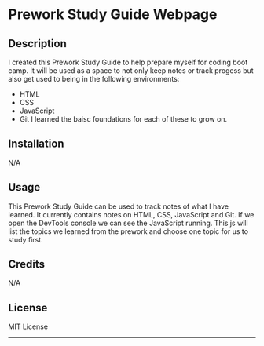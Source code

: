 # Prework Study Guide Webpage

## Description

I created this Prework Study Guide to help prepare myself for coding boot camp. It will be used as a space to not only keep notes or track progess but also get used to being in the following environments:
- HTML
- CSS
- JavaScript
- Git
I learned the baisc foundations for each of these to grow on. 


## Installation

N/A

## Usage

This Prework Study Guide can be used to track notes of what I have learned. It currently contains notes on HTML, CSS, JavaScript and Git. If we open the DevTools console we can see the JavaScript running. This js will list the topics we learned from the prework and choose one topic for us to study first. 


## Credits

N/A

## License

MIT License

---

